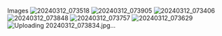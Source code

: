Images 
![20240312_073518](https://github.com/amirrahi29/chatgpt-voice-assistant-esp32-speaker-is2amplifier/assets/107117774/60458804-1e44-46b5-988d-19f8064afb5b)
![20240312_073905](https://github.com/amirrahi29/chatgpt-voice-assistant-esp32-speaker-is2amplifier/assets/107117774/aa9d91ae-1773-442b-93fc-dcc5d318fdcc)
![20240312_073406](https://github.com/amirrahi29/chatgpt-voice-assistant-esp32-speaker-is2amplifier/assets/107117774/4422bfca-e524-467c-bee3-b9ee4b77244f)
![20240312_073848](https://github.com/amirrahi29/chatgpt-voice-assistant-esp32-speaker-is2amplifier/assets/107117774/ee67e7de-4d6f-481d-bb8c-ee9d815878ec)
![20240312_073757](https://github.com/amirrahi29/chatgpt-voice-assistant-esp32-speaker-is2amplifier/assets/107117774/1c3b80b4-518b-4094-b9cc-5ad88f2b8879)
![20240312_073629](https://github.com/amirrahi29/chatgpt-voice-assistant-esp32-speaker-is2amplifier/assets/107117774/14be6be8-6464-459a-8e38-48f8bc987294)
![Uploading 20240312_073834.jpg…]()
